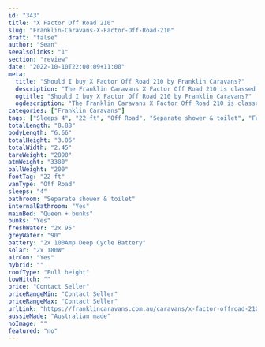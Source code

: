 ```yaml
---
id: "343"
title: "X Factor Off Road 210"
slug: "Franklin-Caravans-X-Factor-Off-Road-210"
draft: "false"
author: "Sean"
seealsolinks: "1"
section: "review"
date: "2022-10-10T22:00:09+11:00"
meta:
  title: "Should I buy X Factor Off Road 210 by Franklin Caravans?"
  description: "The Franklin Caravans X Factor Off Road 210 is classed as Off Road, and sleeps 4 people. It is Australian made and comes in at 22 ft. It generally has Separate shower & toilet."
  ogtitle: "Should I buy X Factor Off Road 210 by Franklin Caravans?"
  ogdescription: "The Franklin Caravans X Factor Off Road 210 is classed as Off Road, and sleeps 4 people. It is Australian made and comes in at 22 ft. It generally has Separate shower & toilet."
categories: ["Franklin Caravans"]
tags: ["Sleeps 4", "22 ft", "Off Road", "Separate shower & toilet", "Full height", "Price Unknown", "Australian made"]
totalLength: "8.88"
bodyLength: "6.66"
totalHeight: "3.06"
totalWidth: "2.45"
tareWeight: "2890"
atmWeight: "3380"
ballWeight: "200"
footTag: "22 ft"
vanType: "Off Road"
sleeps: "4"
bathroom: "Separate shower & toilet"
internalBathroom: "Yes"
mainBed: "Queen + bunks"
bunks: "Yes"
freshWater: "2x 95"
greyWater: "90"
battery: "2x 100Amp Deep Cycle Battery"
solar: "2x 180W"
airCon: "Yes"
hybrid: ""
roofType: "Full height"
towHitch: ""
price: "Contact Seller"
priceRangeMin: "Contact Seller"
priceRangeMax: "Contact Seller"
urlLink: "https://franklincaravans.com.au/caravans/x-factor-offroad-210/"
aussieMade: "Australian made"
noImage: ""
featured: "no"
---
```

